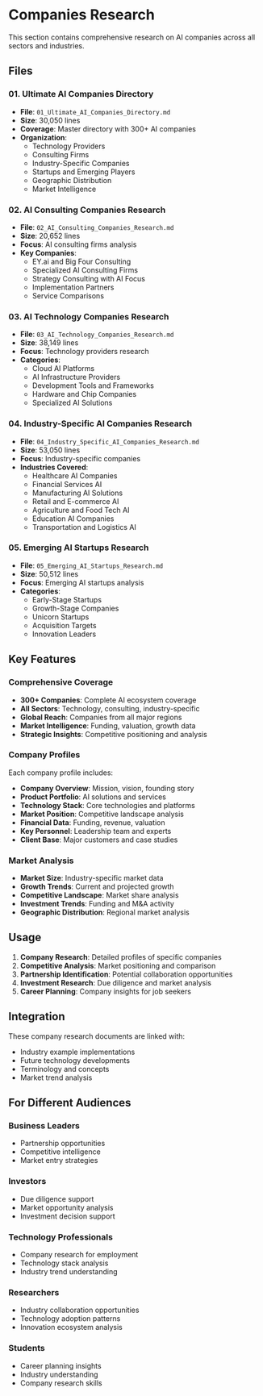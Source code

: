 # Companies Research

This section contains comprehensive research on AI companies across all sectors and industries.

## Files

### 01. Ultimate AI Companies Directory
- **File**: `01_Ultimate_AI_Companies_Directory.md`
- **Size**: 30,050 lines
- **Coverage**: Master directory with 300+ AI companies
- **Organization**:
  - Technology Providers
  - Consulting Firms
  - Industry-Specific Companies
  - Startups and Emerging Players
  - Geographic Distribution
  - Market Intelligence

### 02. AI Consulting Companies Research
- **File**: `02_AI_Consulting_Companies_Research.md`
- **Size**: 20,652 lines
- **Focus**: AI consulting firms analysis
- **Key Companies**:
  - EY.ai and Big Four Consulting
  - Specialized AI Consulting Firms
  - Strategy Consulting with AI Focus
  - Implementation Partners
  - Service Comparisons

### 03. AI Technology Companies Research
- **File**: `03_AI_Technology_Companies_Research.md`
- **Size**: 38,149 lines
- **Focus**: Technology providers research
- **Categories**:
  - Cloud AI Platforms
  - AI Infrastructure Providers
  - Development Tools and Frameworks
  - Hardware and Chip Companies
  - Specialized AI Solutions

### 04. Industry-Specific AI Companies Research
- **File**: `04_Industry_Specific_AI_Companies_Research.md`
- **Size**: 53,050 lines
- **Focus**: Industry-specific companies
- **Industries Covered**:
  - Healthcare AI Companies
  - Financial Services AI
  - Manufacturing AI Solutions
  - Retail and E-commerce AI
  - Agriculture and Food Tech AI
  - Education AI Companies
  - Transportation and Logistics AI

### 05. Emerging AI Startups Research
- **File**: `05_Emerging_AI_Startups_Research.md`
- **Size**: 50,512 lines
- **Focus**: Emerging AI startups analysis
- **Categories**:
  - Early-Stage Startups
  - Growth-Stage Companies
  - Unicorn Startups
  - Acquisition Targets
  - Innovation Leaders

## Key Features

### Comprehensive Coverage
- **300+ Companies**: Complete AI ecosystem coverage
- **All Sectors**: Technology, consulting, industry-specific
- **Global Reach**: Companies from all major regions
- **Market Intelligence**: Funding, valuation, growth data
- **Strategic Insights**: Competitive positioning and analysis

### Company Profiles
Each company profile includes:
- **Company Overview**: Mission, vision, founding story
- **Product Portfolio**: AI solutions and services
- **Technology Stack**: Core technologies and platforms
- **Market Position**: Competitive landscape analysis
- **Financial Data**: Funding, revenue, valuation
- **Key Personnel**: Leadership team and experts
- **Client Base**: Major customers and case studies

### Market Analysis
- **Market Size**: Industry-specific market data
- **Growth Trends**: Current and projected growth
- **Competitive Landscape**: Market share analysis
- **Investment Trends**: Funding and M&A activity
- **Geographic Distribution**: Regional market analysis

## Usage

1. **Company Research**: Detailed profiles of specific companies
2. **Competitive Analysis**: Market positioning and comparison
3. **Partnership Identification**: Potential collaboration opportunities
4. **Investment Research**: Due diligence and market analysis
5. **Career Planning**: Company insights for job seekers

## Integration

These company research documents are linked with:
- Industry example implementations
- Future technology developments
- Terminology and concepts
- Market trend analysis

## For Different Audiences

### Business Leaders
- Partnership opportunities
- Competitive intelligence
- Market entry strategies

### Investors
- Due diligence support
- Market opportunity analysis
- Investment decision support

### Technology Professionals
- Company research for employment
- Technology stack analysis
- Industry trend understanding

### Researchers
- Industry collaboration opportunities
- Technology adoption patterns
- Innovation ecosystem analysis

### Students
- Career planning insights
- Industry understanding
- Company research skills